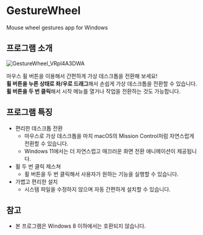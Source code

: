 # GestureWheel
Mouse wheel gestures app for Windows

## 프로그램 소개
![GestureWheel_VRpl4A3DWA](https://user-images.githubusercontent.com/1563800/184585023-7f45e398-22a2-48b9-adf0-41e5dbaf8d56.png)

마우스 휠 버튼을 이용해서 간편하게 가상 데스크톱을 전환해 보세요!  
**휠 버튼을 누른 상태로 좌/우로 드래그**해서 손쉽게 가상 데스크톱을 전환할 수 있습니다.  
**휠 버튼을 두 번 클릭**해서 시작 메뉴를 열거나 작업을 전환하는 것도 가능합니다.

## 프로그램 특징
* 편리한 데스크톱 전환
    * 마우스로 가상 데스크톱을 마치 macOS의 Mission Control처럼 자연스럽게 전환할 수 있습니다.
    * Windows 11에서는 더 자연스럽고 매끄러운 화면 전환 애니메이션이 제공됩니다.
* 휠 두 번 클릭 제스쳐
    * 휠 버튼을 두 번 클릭해서 사용자가 원하는 기능을 실행할 수 있습니다.
* 가볍고 편리한 설치
    * 시스템 파일을 수정하지 않으며 자동 간편하게 설치할 수 있습니다.

## 참고
* 본 프로그램은 Windows 8 이하에서는 호환되지 않습니다.
